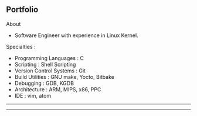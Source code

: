 ## Portfolio

About 
 
- Software Engineer with experience in Linux Kernel.

Specialties :

- Programming Languages : C
- Scripting : Shell Scripting
- Version Control Systems : Git
- Build Utilities : GNU make, Yocto, Bitbake
- Debugging : GDB, KGDB
- Architecture : ARM, MIPS, x86, PPC
- IDE : vim, atom 

---
---

